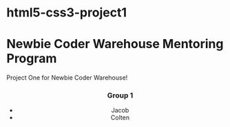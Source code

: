 # html5-css3-project1


<h1>Newbie Coder Warehouse Mentoring Program</h1>

<p> Project One for Newbie Coder Warehouse!</p>
<center>
<ul><h3>Group 1</h3>
  <li>Jacob</li>
  <li>Colten</li>
</ul>
</center>
